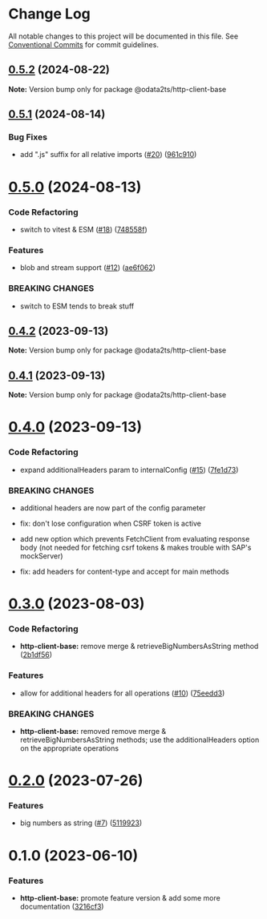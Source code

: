 # Change Log

All notable changes to this project will be documented in this file.
See [Conventional Commits](https://conventionalcommits.org) for commit guidelines.

## [0.5.2](https://github.com/odata2ts/http-client/compare/@odata2ts/http-client-base@0.5.1...@odata2ts/http-client-base@0.5.2) (2024-08-22)

**Note:** Version bump only for package @odata2ts/http-client-base

## [0.5.1](https://github.com/odata2ts/http-client/compare/@odata2ts/http-client-base@0.5.0...@odata2ts/http-client-base@0.5.1) (2024-08-14)

### Bug Fixes

* add ".js" suffix for all relative imports ([#20](https://github.com/odata2ts/http-client/issues/20)) ([961c910](https://github.com/odata2ts/http-client/commit/961c91002c8b1e9a7a6256cccd6b6d0ec9c142cd))

# [0.5.0](https://github.com/odata2ts/http-client/compare/@odata2ts/http-client-base@0.4.2...@odata2ts/http-client-base@0.5.0) (2024-08-13)

### Code Refactoring

* switch to vitest & ESM ([#18](https://github.com/odata2ts/http-client/issues/18)) ([748558f](https://github.com/odata2ts/http-client/commit/748558f1e3f699085ade1058b1459c843f60994f))

### Features

* blob and stream support ([#12](https://github.com/odata2ts/http-client/issues/12)) ([ae6f062](https://github.com/odata2ts/http-client/commit/ae6f062371a0ad11707fa3f9edff9571998edb5b))

### BREAKING CHANGES

* switch to ESM tends to break stuff

## [0.4.2](https://github.com/odata2ts/http-client/compare/@odata2ts/http-client-base@0.4.1...@odata2ts/http-client-base@0.4.2) (2023-09-13)

**Note:** Version bump only for package @odata2ts/http-client-base

## [0.4.1](https://github.com/odata2ts/http-client/compare/@odata2ts/http-client-base@0.4.0...@odata2ts/http-client-base@0.4.1) (2023-09-13)

**Note:** Version bump only for package @odata2ts/http-client-base

# [0.4.0](https://github.com/odata2ts/http-client/compare/@odata2ts/http-client-base@0.3.0...@odata2ts/http-client-base@0.4.0) (2023-09-13)

### Code Refactoring

* expand additionalHeaders param to internalConfig ([#15](https://github.com/odata2ts/http-client/issues/15)) ([7fe1d73](https://github.com/odata2ts/http-client/commit/7fe1d73a7436f64b84a060bd1dbf9e121ef901ce))

### BREAKING CHANGES

* additional headers are now part of the config parameter

* fix: don't lose configuration when CSRF token is active

* add new option which prevents FetchClient from evaluating response body (not needed for fetching csrf tokens & makes trouble with SAP's mockServer)

* fix: add headers for content-type and accept for main methods

# [0.3.0](https://github.com/odata2ts/http-client/compare/@odata2ts/http-client-base@0.2.0...@odata2ts/http-client-base@0.3.0) (2023-08-03)

### Code Refactoring

* **http-client-base:** remove merge & retrieveBigNumbersAsString method ([2b1df56](https://github.com/odata2ts/http-client/commit/2b1df5677c42457430a968b3e61132818a83dc57))

### Features

* allow for additional headers for all operations ([#10](https://github.com/odata2ts/http-client/issues/10)) ([75eedd3](https://github.com/odata2ts/http-client/commit/75eedd3ebb8534188a5a644aee9e69e17f1f0c80))

### BREAKING CHANGES

* **http-client-base:** removed remove merge & retrieveBigNumbersAsString methods; use the additionalHeaders option on the appropriate operations

# [0.2.0](https://github.com/odata2ts/http-client/compare/@odata2ts/http-client-base@0.1.0...@odata2ts/http-client-base@0.2.0) (2023-07-26)

### Features

* big numbers as string ([#7](https://github.com/odata2ts/http-client/issues/7)) ([5119923](https://github.com/odata2ts/http-client/commit/5119923a79c2e61ca7762d5cba01fbac8e9ae759))

# 0.1.0 (2023-06-10)

### Features

* **http-client-base:** promote feature version & add some more documentation ([3216cf3](https://github.com/odata2ts/http-client/commit/3216cf34750732e9e3f064270351f56dac49e581))

